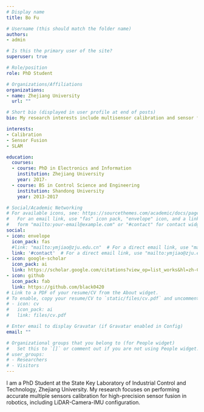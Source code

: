 ```yaml
---
# Display name
title: Bo Fu

# Username (this should match the folder name)
authors:
- admin

# Is this the primary user of the site?
superuser: true

# Role/position
role: PhD Student

# Organizations/Affiliations
organizations:
- name: Zhejiang University
  url: ""

# Short bio (displayed in user profile at end of posts)
bio: My research interests include multisensor calibration and sensor fusion.

interests:
- Calibration
- Sensor Fusion
- SLAM

education:
  courses:
  - course: PhD in Electronics and Information
    institution: Zhejiang University
    year: 2017-
  - course: BS in Control Science and Engineering
    institution: Shandong University
    year: 2013-2017

# Social/Academic Networking
# For available icons, see: https://sourcethemes.com/academic/docs/page-builder/#icons
#   For an email link, use "fas" icon pack, "envelope" icon, and a link in the
#   form "mailto:your-email@example.com" or "#contact" for contact widget.
social:
- icon: envelope
  icon_pack: fas
  #link: "mailto:ymjiao@zju.edu.cn"  # For a direct email link, use "mailto:ymjiao@zju.edu.cn".
  link: '#contact'  # For a direct email link, use "mailto:ymjiao@zju.edu.cn".
- icon: google-scholar
  icon_pack: ai
  link: https://scholar.google.com/citations?view_op=list_works&hl=zh-CN&authuser=3&user=OLqRw3AAAAAJ
- icon: github
  icon_pack: fab
  link: https://github.com/black0420
# Link to a PDF of your resume/CV from the About widget.
# To enable, copy your resume/CV to `static/files/cv.pdf` and uncomment the lines below.
# - icon: cv
#   icon_pack: ai
#   link: files/cv.pdf

# Enter email to display Gravatar (if Gravatar enabled in Config)
email: ""

# Organizational groups that you belong to (for People widget)
#   Set this to `[]` or comment out if you are not using People widget.
# user_groups:
# - Researchers
# - Visitors
---
```


I am a PhD Student at the State Key Laboratory of Industrial Control and Technology, Zhejiang University. My research focuses on performing accurate multiple sensors calibration for high-precision sensor fusion in robotics, including LiDAR-Camera-IMU configuration.
